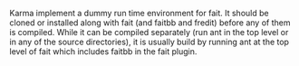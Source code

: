 Karma implement a dummy run time environment for fait.	It should be cloned or installed along with fait (and
faitbb and fredit) before any of them is compiled.  While it can be compiled separately (run ant in the
top level or in any of the source directories), it is usually build by running ant at the top level of
fait which includes faitbb in the fait plugin.















